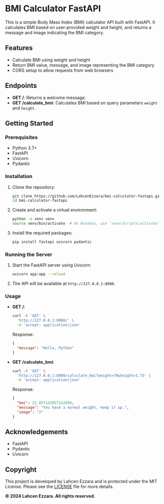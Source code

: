 # BMI Calculator FastAPI

This is a simple Body Mass Index (BMI) calculator API built with FastAPI. It calculates BMI based on user-provided weight and height, and returns a message and image indicating the BMI category.

## Features

- Calculate BMI using weight and height
- Return BMI value, message, and image representing the BMI category
- CORS setup to allow requests from web browsers

## Endpoints

- **GET /**: Returns a welcome message.
- **GET /calculate_bmi**: Calculates BMI based on query parameters `weight` and `height`.

## Getting Started

### Prerequisites

- Python 3.7+
- FastAPI
- Uvicorn
- Pydantic

### Installation

1. Clone the repository:
    ```bash
    git clone https://github.com/LahcenEzzara/bmi-calculator-fastapi.git
    cd bmi-calculator-fastapi
    ```

2. Create and activate a virtual environment:
    ```bash
    python -m venv venv
    source venv/bin/activate  # On Windows, use `venv\Scripts\activate`
    ```

3. Install the required packages:
    ```bash
    pip install fastapi uvicorn pydantic
    ```

### Running the Server

1. Start the FastAPI server using Uvicorn:
    ```bash
    uvicorn app:app --reload
    ```

2. The API will be available at `http://127.0.0.1:8000`.

### Usage

- **GET /**:
    ```bash
    curl -X 'GET' \
      'http://127.0.0.1:8000/' \
      -H 'accept: application/json'
    ```
    Response:
    ```json
    {
      "message": "Hello, Python"
    }
    ```

- **GET /calculate_bmi**:
    ```bash
    curl -X 'GET' \
      'http://127.0.0.1:8000/calculate_bmi?weight=70&height=1.75' \
      -H 'accept: application/json'
    ```
    Response:
    ```json
    {
      "bmi": 22.857142857142858,
      "message": "You have a normal weight, keep it up.",
      "image": "2"
    }
    ```

## Acknowledgements

- FastAPI
- Pydantic
- Uvicorn

## Copyright

This project is developed by Lahcen Ezzara and is protected under the MIT License. Please see the [LICENSE](LICENSE) file for more details.

**© 2024 Lahcen Ezzara. All rights reserved.**
